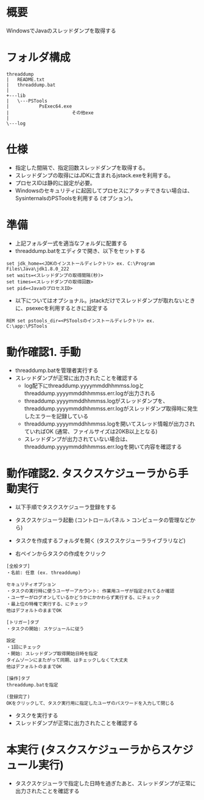 # 概要

WindowsでJavaのスレッドダンプを取得する

# フォルダ構成

```
threaddump
|   README.txt
|   threaddump.bat
|
+---lib
|   \---PSTools
|           PsExec64.exe
|						その他exe
|
\---log
```

# 仕様

- 指定した間隔で、指定回数スレッドダンプを取得する。
- スレッドダンプの取得にはJDKに含まれるjstack.exeを利用する。
- プロセスIDは静的に設定が必要。
- Windowsのセキュリティに起因してプロセスにアタッチできない場合は、SysinternalsのPSToolsを利用する (オプション)。

# 準備

- 上記フォルダ一式を適当なフォルダに配置する
- threaddump.batをエディタで開き、以下をセットする

```
set jdk_home=<JDKのインストールディレクトリ> ex. C:\Program Files\Java\jdk1.8.0_222  
set waits=<スレッドダンプの取得間隔(秒)>  
set times=<スレッドダンプの取得回数>  
set pid=<JavaのプロセスID>
```

- 以下についてはオプショナル。jstackだけでスレッドダンプが取れないときに、psexecを利用するときに設定する

```
REM set pstools_dir=<PSToolsのインストールディレクトリ> ex. C:\app:\PSTools
```

# 動作確認1. 手動

- threaddump.batを管理者実行する
- スレッドダンプが正常に出力されたことを確認する
	- log配下にthreaddump.yyyymmddhhmmss.logとthreaddump.yyyymmddhhmmss.err.logが出力される
	- threaddump.yyyymmddhhmmss.logがスレッドダンプを、threaddump.yyyymmddhhmmss.err.logがスレッドダンプ取得時に発生したエラーを記録している
	- threaddump.yyyymmddhhmmss.logを開いてスレッド情報が出力されていればOK (通常、ファイルサイズは20KB以上となる)
	- スレッドダンプが出力されていない場合は、threaddump.yyyymmddhhmmss.err.logを開いて内容を確認する

# 動作確認2. タスクスケジューラから手動実行

- 以下手順でタスクスケジューラ登録をする

- タスクスケジューラ起動 (コントロールパネル > コンピュータの管理などから)
- タスクを作成するフォルダを開く (タスクスケジューラライブラリなど)
- 右ペインからタスクの作成をクリック

```
[全般タブ]  
・名前: 任意 (ex. threaddump)  
  
セキュリティオプション  
・タスクの実行時に使うユーザーアカウント: 作業用ユーザが指定されてるか確認  
・ユーザーがログオンしているかどうかにかかわらず実行する、にチェック  
・最上位の特権で実行する、にチェック  
他はデフォルトのままでOK  
  
[トリガー]タブ  
・タスクの開始: スケジュールに従う  
  
設定  
・1回にチェック  
・開始: スレッドダンプ取得開始日時を指定  
タイムゾーンにまたがって同期、はチェックしなくて大丈夫  
他はデフォルトのままでOK  
  
[操作]タブ  
threaddump.batを指定  
  
(登録完了)  
OKをクリックして、タスク実行用に指定したユーザのパスワードを入力して閉じる  
```

- タスクを実行する
- スレッドダンプが正常に出力されたことを確認する

# 本実行 (タスクスケジューラからスケジュール実行)

- タスクスケジューラで指定した日時を過ぎたあと、スレッドダンプが正常に出力されたことを確認する

